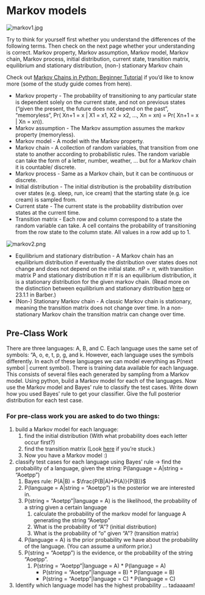 # Markov models

![markov1.jpg](https://github.com/minerva-schools/cs156/blob/master/session13_1/markov1.jpg)

Try to think for yourself first whether you understand the differences of the following terms. Then check on the next page whether your understanding is correct.
Markov property, Markov assumption, Markov model, Markov chain, Markov process, initial distribution, current state, transition matrix, equilibrium and stationary distribution, (non-) stationary Markov chain

Check out [Markov Chains in Python: Beginner Tutorial](https://www.datacamp.com/community/tutorials/markov-chains-python-tutorial) if you’d like to know more (some of the study guide comes from here). 


- Markov property - The probability of transitioning to any particular state is dependent solely on the current state, and not on previous states (“given the present, the future does not depend on the past”, “memoryless”, Pr( Xn+1 = x | X1 = x1, X2 = x2, …, Xn = xn) = Pr( Xn+1 = x | Xn = xn)).
- Markov assumption - The Markov assumption assumes the markov property (memoryless).
- Markov model - A model with the Markov property.
- Markov chain - A collection of random variables, that transition from one state to another according to probabilistic rules. The random variable can take the form of a letter, number, weather, … but for a Markov chain it is countable/ discrete.
- Markov process - Same as a Markov chain, but it can be continuous or discrete.  
- Initial distribution - The initial distribution is the probability distribution over states (e.g. sleep, run, ice cream) that the starting state (e.g. ice cream) is sampled from. 
- Current state - The current state is the probability distribution over states at the current time. 
- Transition matrix - Each row and column correspond to a state the random variable can take. A cell contains the probability of transitioning from the row state to the column state. All values in a row add up to 1.

![markov2.png](https://github.com/minerva-schools/cs156/blob/master/session13_1/markov2.png)

- Equilibrium and stationary distribution - A Markov chain has an equilibrium distribution if eventually the distribution over states does not change and does not depend on the initial state. 
  $\pi P = \pi$, with transition matrix P and stationary distribution $\pi$
If $\pi$  is an equilibrium distribution, it is a stationary distribution for the given markov chain. (Read more on the distinction between equilibrium and stationary distribution [here](http://edshare.soton.ac.uk/2117/6/Ma222exqu13.pdf) or 23.1.1 in Barber.)
- (Non-) Stationary Markov chain - A classic Markov chain is stationary, meaning the transition matrix does not change over time. In a non-stationary Markov chain the transition matrix can change over time.



## Pre-Class Work
There are three languages: A, B, and C. Each language uses the same set of symbols: “A, o, e, t, p, g, and k. However, each language uses the symbols differently. In each of these languages we can model everything as P(next symbol | current symbol).
There is training data available for each language. This consists of several files each generated by sampling from a Markov model. Using python, build a Markov model for each of the languages. Now use the Markov model and Bayes’ rule to classify the test cases. Write down how you used Bayes’ rule to get your classifier. Give the full posterior distribution for each test case.

### For pre-class work you are asked to do two things:

1. build a Markov model for each language:
    1. find the initial distribution (With what probability does each letter occur first?)
    2. find the transition matrix (Look [here](https://stackoverflow.com/questions/46657221/generating-markov-transition-matrix-in-python) if you’re stuck.)
    3. Now you have a Markov model :)
2. classify test cases for each language using Bayes’ rule → find the probability of a language, given the string: P(language = A|string = “Aoetpp”)
    1. Bayes rule: P(A|B) = $\frac{P(B|A)*P(A)}{P(B)}$
    2. P(language = A|string = “Aoetpp”) is the posterior we are interested in.
    3. P(string = “Aoetpp”|language = A) is the likelihood, the probability of a string given a certain language
        1. calculate the probability of the markov model for language A generating the string “Aoetpp”
        2. What is the probability of “A”? (initial distribution)
        3. What is the probability of “o” given “A”? (transition matrix)
    4. P(language = A) is the prior probability we have about the probability of the language. (You can assume a uniform prior.)
    5. P(string = “Aoetpp”) is the evidence, or the probability of the string “Aoetpp”.
        1. P(string = “Aoetpp”|language = A) * P(language = A) 
            + P(string = “Aoetpp”|language = B) * P(language = B) 
            + P(string = “Aoetpp”|language = C) * P(language = C)
3. Identify which language model has the highest probability … tadaaaam!
